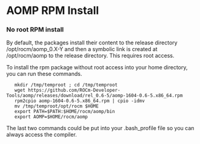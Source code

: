 # AOMP RPM Install 
<!--
### RPM Install
For rpm-based Linux distributions, use this rpm
```
wget https://github.com/ROCm-Developer-Tools/aomp/releases/download/r/aomp-0.6-5.x86_64.rpm
sudo rpm -i aomp-0.6-5.x86_64.rpm
```
-->
### No root RPM install

By default, the packages install their content to the release directory /opt/rocm/aomp_0.X-Y and then a  symbolic link is created at /opt/rocm/aomp to the release directory. This requires root access.

To install the rpm package without root access into your home directory, you can run these commands.
```
   mkdir /tmp/temproot ; cd /tmp/temproot 
   wget https://github.com/ROCm-Developer-Tools/aomp/releases/download/rel_0.6-5/aomp-1604-0.6-5.x86_64.rpm
   rpm2cpio aomp-1604-0.6-5.x86_64.rpm | cpio -idmv
   mv /tmp/temproot/opt/rocm $HOME
   export PATH=$PATH:$HOME/rocm/aomp/bin
   export AOMP=$HOME/rocm/aomp
```
The last two commands could be put into your .bash_profile file so you can always access the compiler.

